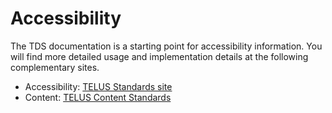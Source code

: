 # Accessibility

The TDS documentation is a starting point for accessibility information. You will find more detailed usage and implementation
details at the following complementary sites.

* Accessibility: [TELUS Standards site](https://digitalstandards.telus.com/accessibility)
* Content: [TELUS Content Standards](https://docs.google.com/a/telus.com/document/d/1hEAbRxEeKDwruhYKsNnF-788rZ_W10gyAO2-0IPM5uo/edit?usp=sharing)
